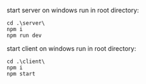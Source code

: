 start server on windows
run in root directory: 

```
cd .\server\
npm i
npm run dev
```

start client on windows 
run in root directory: 

```
cd .\client\
npm i
npm start
```
